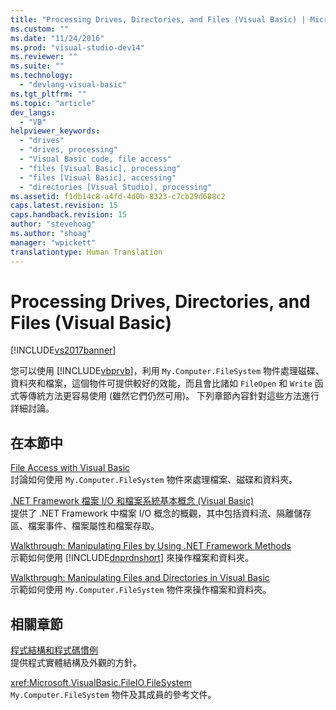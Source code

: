 ```yaml
---
title: "Processing Drives, Directories, and Files (Visual Basic) | Microsoft Docs"
ms.custom: ""
ms.date: "11/24/2016"
ms.prod: "visual-studio-dev14"
ms.reviewer: ""
ms.suite: ""
ms.technology: 
  - "devlang-visual-basic"
ms.tgt_pltfrm: ""
ms.topic: "article"
dev_langs: 
  - "VB"
helpviewer_keywords: 
  - "drives"
  - "drives, processing"
  - "Visual Basic code, file access"
  - "files [Visual Basic], processing"
  - "files [Visual Basic], accessing"
  - "directories [Visual Studio], processing"
ms.assetid: f1db14c8-a4fd-4d0b-8323-c7cb29d688c2
caps.latest.revision: 15
caps.handback.revision: 15
author: "stevehoag"
ms.author: "shoag"
manager: "wpickett"
translationtype: Human Translation
---
```

# Processing Drives, Directories, and Files (Visual Basic)
[!INCLUDE[vs2017banner](../../../../csharp/includes/vs2017banner.md)]

您可以使用 [!INCLUDE[vbprvb](../../../../csharp/programming-guide/concepts/linq/includes/vbprvb_md.md)]，利用 `My.Computer.FileSystem` 物件處理磁碟、資料夾和檔案，這個物件可提供較好的效能，而且會比諸如 `FileOpen` 和 `Write` 函式等傳統方法更容易使用 \(雖然它們仍然可用\)。  下列章節內容針對這些方法進行詳細討論。  
  
## 在本節中  
 [File Access with Visual Basic](../../../../visual-basic/developing-apps/programming/drives-directories-files/file-access.md)  
 討論如何使用 `My.Computer.FileSystem` 物件來處理檔案、磁碟和資料夾。  
  
 [.NET Framework 檔案 I\/O 和檔案系統基本概念 \(Visual Basic\)](../../../../visual-basic/developing-apps/programming/drives-directories-files/basics-of-net-framework-file-io-and-the-file-system.md)  
 提供了 .NET Framework 中檔案 I\/O 概念的概觀，其中包括資料流、隔離儲存區、檔案事件、檔案屬性和檔案存取。  
  
 [Walkthrough: Manipulating Files by Using .NET Framework Methods](../../../../visual-basic/developing-apps/programming/drives-directories-files/walkthrough-manipulating-files-by-using-net-framework-methods.md)  
 示範如何使用 [!INCLUDE[dnprdnshort](../../../../csharp/getting-started/includes/dnprdnshort_md.md)] 來操作檔案和資料夾。  
  
 [Walkthrough: Manipulating Files and Directories in Visual Basic](../../../../visual-basic/developing-apps/programming/drives-directories-files/walkthrough-manipulating-files-and-directories.md)  
 示範如何使用 `My.Computer.FileSystem` 物件來操作檔案和資料夾。  
  
## 相關章節  
 [程式結構和程式碼慣例](../../../../visual-basic/programming-guide/program-structure/program-structure-and-code-conventions.md)  
 提供程式實體結構及外觀的方針。  
  
 <xref:Microsoft.VisualBasic.FileIO.FileSystem>  
 `My.Computer.FileSystem` 物件及其成員的參考文件。